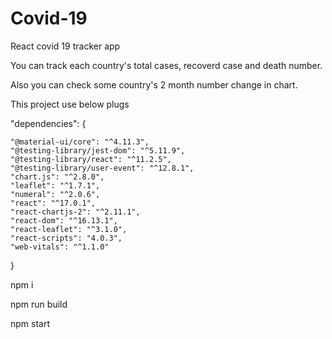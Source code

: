 # Covid-19
React covid 19 tracker app

You can track each country's total cases, recoverd case and death number.

Also you can check some country's 2 month number change in chart.

This project use below plugs


 "dependencies": {
 
    "@material-ui/core": "^4.11.3",
    "@testing-library/jest-dom": "^5.11.9",
    "@testing-library/react": "^11.2.5",
    "@testing-library/user-event": "^12.8.1",
    "chart.js": "^2.8.0",
    "leaflet": "^1.7.1",
    "numeral": "^2.0.6",
    "react": "^17.0.1",
    "react-chartjs-2": "^2.11.1",
    "react-dom": "^16.13.1",
    "react-leaflet": "^3.1.0",
    "react-scripts": "4.0.3",
    "web-vitals": "^1.1.0" 
 }
 

npm i

npm run build

npm start

